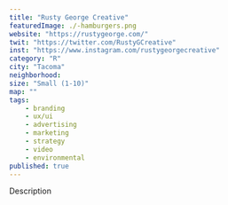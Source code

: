 ```yaml
---
title: "Rusty George Creative"
featuredImage: ./-hamburgers.png
website: "https://rustygeorge.com/"
twit: "https://twitter.com/RustyGCreative"
inst: "https://www.instagram.com/rustygeorgecreative"
category: "R"
city: "Tacoma"
neighborhood:
size: "Small (1-10)"
map: ""
tags:
    - branding
    - ux/ui
    - advertising
    - marketing
    - strategy
    - video
    - environmental
published: true
---
```


Description
